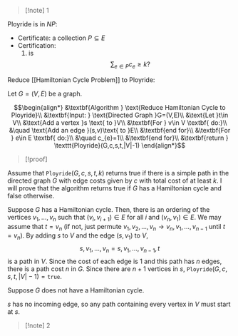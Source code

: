 >[!note] 1

Ployride is in $NP$: 
- Certificate: a collection $P\subseteq E$
- Certification: 
	1.  is $$\sum_{e\in P}c_{e}≥k?$$

Reduce [[Hamiltonian Cycle Problem]] to Ployride:

Let $G=(V,E)$ be a graph. 

$$\begin{align*}
&\textbf{Algorithm } \text{Reduce Hamiltonian Cycle to Ployride}\\
&\textbf{Input: } \text{Directed Graph }G=(V,E)\\
&\text{Let }t\in V\\
&\text{Add a vertex }s \text{ to }V\\
&\textbf{For } v\in V \textbf{ do:}\\
&\quad \text{Add an edge }(s,v)\text{ to }E\\
&\textbf{end for}\\
&\textbf{For } e\in E \textbf{ do:}\\
&\quad c_{e}=1\\
&\textbf{end for}\\
&\textbf{return } \texttt{Ployride}(G,c,s,t,|V|-1)
\end{align*}$$

>[!proof]

Assume that $\texttt{Ployride}(G,c,s,t,k)$ returns true if there is a simple path in the directed graph $G$ with edge costs given by $c$ with total cost of at least $k$. I will prove that the algorithm returns true if $G$ has a Hamiltonian cycle and false otherwise.

Suppose $G$ has a Hamiltonian cycle. Then, there is an ordering of the vertices $v_{1},\ldots,v_{n}$ such that $(v_{i},v_{i+1})\in E$ for all $i$ and $(v_{n},v_{1})\in E$. We may assume that $t=v_{n}$ (if not, just permute $v_{1},v_{2},\ldots,v_{n}\rightarrow v_{n},v_{1},\ldots,v_{n-1}$ until $t=v_{n}$). By adding $s$ to $V$ and the edge $(s,v_{1})$ to $V$, $$s,v_{1},\ldots,v_{n}=s,v_{1},\ldots,v_{n-1},t$$is a path in $V$. Since the cost of each edge is $1$ and this path has $n$ edges, there is a path cost $n$ in $G$. Since there are $n+1$ vertices in $s$, $\texttt{Ployride}(G,c,s,t,|V|-1)=\texttt{true}$.

Suppose $G$ does not have a Hamiltonian cycle. 

$s$ has no incoming edge, so any path containing every vertex in $V$ must start at $s$.



>[!note] 2


